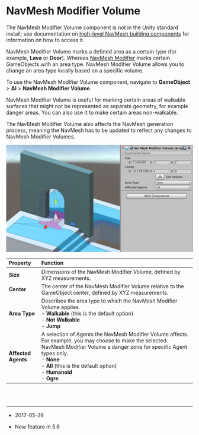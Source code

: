 # NavMesh Modifier Volume

The NavMesh Modifier Volume component is not in the Unity standard install; see documentation on [high-level NavMesh building components](NavMesh-BuildingComponents) for information on how to access it. 

NavMesh Modifier Volume marks a defined area as a certain type (for example, __Lava__ or __Door__). Whereas [NavMesh Modifier](class-NavMeshModifier) marks certain GameObjects with an area type. NavMesh Modifier Volume allows you to change an area type locally based on a specific volume.

To use the NavMesh Modifier Volume component, navigate to __GameObject__ > __AI__ > __NavMesh Modifier Volume__.

NavMesh Modifier Volume is useful for marking certain areas of walkable surfaces that might not be represented as separate geometry, for example danger areas. You can also use It to make certain areas non-walkable.

The NavMesh Modifier Volume also affects the NavMesh generation process, meaning the NavMesh has to be updated to reflect any changes to NavMesh Modifier Volumes.

![A NavMesh Modifier Volume component open in the Inspector window](../uploads/Main/class-NavMesh-ModifierVolume-4.jpg)

| __Property__| __Function__ |
|:---|:---| 
| __Size__| Dimensions of the NavMesh Modifier Volume, defined by XYZ measurements.  |
| __Center__| The center of the NavMesh Modifier Volume relative to the GameObject center, defined by XYZ measurements. |
| __Area Type__| Describes the area type to which the NavMesh Modifier Volume applies.<br/> - __Walkable__ (this is the default option)<br/> - __Not Walkable__<br/> - __Jump__ |
| __Affected Agents__| A selection of Agents the NavMesh Modifier Volume affects. For example, you may choose to make the selected NavMesh Modifier Volume a danger zone for specific Agent types only.<br/>- __None__<br/> - __All__ (this is the default option)<br/> - __Humanoid__<br/> - __Ogre__ |

<br/><br/>

---

* <span class="page-edit"> 2017-05-26  <!-- include IncludeTextNewPageSomeEdit --></span>

* <span class="page-history">New feature in 5.6</span>